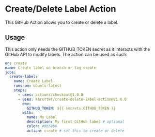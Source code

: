 # Create/Delete Label Action

This GitHub Action allows you to create or delete a label.

## Usage

This action only needs the GITHUB_TOKEN secret as it interacts with the GitHub API to modify labels. The action can be used as such:

```yaml
on: create
name: Create label on branch or tag create
jobs:
  create-label:
    name: Create Label
    runs-on: ubuntu-latest
    steps:
      - uses: actions/checkout@1.0.0
      - uses: aarontwf/create-delete-label-action@v1.0.0
        env:
          GITHUB_TOKEN: ${{ secrets.GITHUB_TOKEN }}
        with:
          name: My Label
          description: My first GitHub label # optional
          color: #9b59b6
          action: create # set this to create or delete
```
